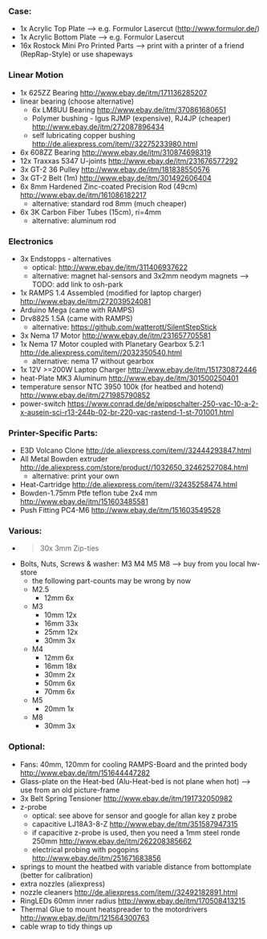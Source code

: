 
### Case:
- 1x Acrylic Top Plate --> e.g. Formulor Lasercut (http://www.formulor.de/)
- 1x Acrylic Bottom Plate --> e.g. Formulor Lasercut
- 16x Rostock Mini Pro Printed Parts --> print with a printer of a friend (RepRap-Style) or use shapeways

### Linear Motion
- 1x 625ZZ Bearing http://www.ebay.de/itm/171136285207
- linear bearing (choose alternative)
   - 6x LM8UU Bearing http://www.ebay.de/itm/370861680651
   - Polymer bushing - Igus RJMP (expensive), RJ4JP (cheaper) http://www.ebay.de/itm/272087896434
   - self lubricating copper bushing http://de.aliexpress.com/item//32275233980.html
- 6x 608ZZ Bearing http://www.ebay.de/itm/310874698319
- 12x Traxxas 5347 U-joints	http://www.ebay.de/itm/231676577292
- 3x GT-2 36 Pulley http://www.ebay.de/itm/181838550576
- 3x GT-2 Belt (1m) http://www.ebay.de/itm/301492606404
- 6x 8mm Hardened Zinc-coated Precision Rod (49cm) http://www.ebay.de/itm/161086182217
   - alternative: standard rod 8mm (much cheaper)
- 6x 3K Carbon Fiber Tubes (15cm), ri=4mm
   - alternative: aluminum rod

### Electronics
- 3x Endstopps - alternatives
   - optical: http://www.ebay.de/itm/311406937622
   - alternative: magnet hal-sensors and 3x2mm neodym magnets --> TODO: add link to osh-park
- 1x RAMPS 1.4 Assembled (modified for laptop charger) 	http://www.ebay.de/itm/272039524081
- Arduino Mega (came with RAMPS)
- Drv8825 1.5A (came with RAMPS)
   - alternative: https://github.com/watterott/SilentStepStick
- 3x Nema 17 Motor http://www.ebay.de/itm/231657705581
- 1x Nema 17 Motor coupled with Planetary Gearbox 5.2:1 http://de.aliexpress.com/item//2032350540.html
   - alternative: nema 17 without gearbox
- 1x 12V >=200W Laptop Charger http://www.ebay.de/itm/151730872446
- heat-Plate MK3 Aluminum  http://www.ebay.de/itm/301500250401
- temperature sensor NTC 3950 100k (for heatbed and hotend) http://www.ebay.de/itm/271985790852
- power-switch https://www.conrad.de/de/wippschalter-250-vac-10-a-2-x-ausein-sci-r13-244b-02-br-220-vac-rastend-1-st-701001.html

### Printer-Specific Parts: 
- E3D Volcano Clone http://de.aliexpress.com/item//32444293847.html
- All Metal Bowden extruder	http://de.aliexpress.com/store/product//1032650_32462527084.html
   - alternative: print your own
- Heat-Cartridge http://de.aliexpress.com/item//32435258474.html
- Bowden-1.75mm	Ptfe teflon tube 2x4 mm http://www.ebay.de/itm/151603485581
- Push Fitting	PC4-M6 http://www.ebay.de/itm/151603549528

### Various:
- >30x 3mm Zip-ties 			
- Bolts, Nuts, Screws & washer: M3 M4 M5 M8	--> buy from you local hw-store
   - the following part-counts may be wrong by now		
   - M2.5
      - 12mm 6x
   - M3
      - 10mm 12x
      - 16mm 33x
      - 25mm 12x
      - 30mm 3x
   - M4
      - 12mm 6x
      - 16mm 18x
      - 30mm 2x
      - 50mm 6x
      - 70mm 6x
   - M5
      - 20mm 1x
   - M8
      - 30mm 3x

### Optional: 
- Fans:	40mm, 120mm for cooling RAMPS-Board and the printed body http://www.ebay.de/itm/151644447282
- Glass-plate on the Heat-bed (Alu-Heat-bed is not plane when hot) --> use from an old picture-frame
- 3x Belt Spring Tensioner http://www.ebay.de/itm/191732050982
- z-probe 
   - optical: see above for sensor and google for allan key z probe
   - capacitive LJ18A3-8-Z http://www.ebay.de/itm/351587947315
   - if capacitive z-probe is used, then you need a 1mm steel ronde 250mm http://www.ebay.de/itm/262208385662
   - electrical probing with pogopins http://www.ebay.de/itm/251671683856
- springs to mount the heatbed with variable distance from bottomplate (better for calibration)
- extra nozzles (aliexpress)
- nozzle cleaners http://de.aliexpress.com/item//32492182891.html
- RingLEDs	60mm inner radius http://www.ebay.de/itm/170508413215
- Thermal Glue to mount heatspreader to the motordrivers http://www.ebay.de/itm/121564300763
- cable wrap to tidy things up